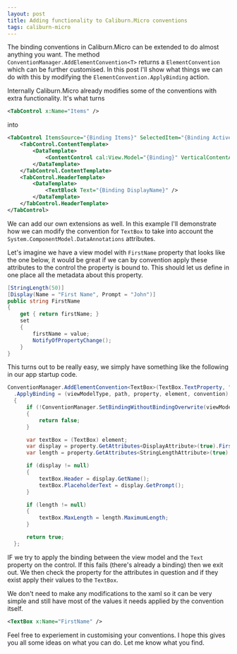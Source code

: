 ```yaml
---
layout: post
title: Adding functionality to Caliburn.Micro conventions
tags: caliburn-micro
---
```


The binding conventions in Caliburn.Micro can be extended to do almost anything you want. The method `ConventionManager.AddElementConvention<T>` returns a `ElementConvention` which can be further customised. In this post I'll show what things we can do with this by modifying the `ElementConvention.ApplyBinding` action.

Internally Caliburn.Micro already modifies some of the conventions with extra functionality.  It's what turns

``` xml
<TabControl x:Name="Items" />
```

into

``` xml
<TabControl ItemsSource="{Binding Items}" SelectedItem="{Binding ActiveItem, Mode=TwoWay}">
    <TabControl.ContentTemplate>
        <DataTemplate>
            <ContentControl cal:View.Model="{Binding}" VerticalContentAlignment="Stretch" HorizontalContentAlignment="Stretch" IsTabStop="False" />
        </DataTemplate>
    </TabControl.ContentTemplate>
    <TabControl.HeaderTemplate>
        <DataTemplate>
            <TextBlock Text="{Binding DisplayName}" />
        </DataTemplate>
    </TabControl.HeaderTemplate>
</TabControl>
```

We can add our own extensions as well. In this example I'll demonstrate how we can modify the convention for `TextBox` to take into account the `System.ComponentModel.DataAnnotations` attributes.

Let's imagine we have a view model with `FirstName` property that looks like the one below, it would be great if we can by convention apply these attributes to the control the property is bound to. This should let us define in one place all the metadata about this property.

``` csharp
[StringLength(50)]
[Display(Name = "First Name", Prompt = "John")]
public string FirstName
{
    get { return firstName; }
    set
    {
        firstName = value;
        NotifyOfPropertyChange();
    }
}
```

This turns out to be really easy, we simply have something like the following in our app startup code.

``` csharp
ConventionManager.AddElementConvention<TextBox>(TextBox.TextProperty, "Text", "TextChanged")
  .ApplyBinding = (viewModelType, path, property, element, convention) =>
  {
      if (!ConventionManager.SetBindingWithoutBindingOverwrite(viewModelType, path, property, element, convention, TextBox.TextProperty))
      {
          return false;
      }

      var textBox = (TextBox) element;
      var display = property.GetAttributes<DisplayAttribute>(true).FirstOrDefault();
      var length = property.GetAttributes<StringLengthAttribute>(true).FirstOrDefault();

      if (display != null)
      {
          textBox.Header = display.GetName();
          textBox.PlaceholderText = display.GetPrompt();
      }

      if (length != null)
      {
          textBox.MaxLength = length.MaximumLength;
      }

      return true;
  };
```

IF we try to apply the binding between the view model and the `Text` property on the control. If this fails (there's already a binding) then we exit out. We then check the property for the attributes in question and if they exist apply their values to the `TextBox`.

We don't need to make any modifications to the xaml so it can be very simple and still have most of the values it needs applied by the convention itself.

``` xml
<TextBox x:Name="FirstName" />
```

Feel free to experiement in customising your conventions. I hope this gives you all some ideas on what you can do. Let me know what you find.
